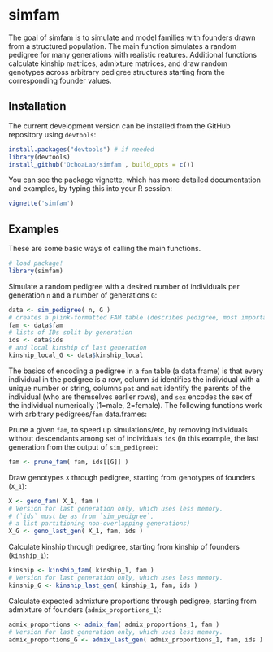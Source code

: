 # simfam

The goal of simfam is to simulate and model families with founders drawn from a structured population.
The main function simulates a random pedigree for many generations with realistic reatures.
Additional functions calculate kinship matrices, admixture matrices, and draw random genotypes across arbitrary pedigree structures starting from the corresponding founder values.

## Installation

<!--
You can install the released version of simfam from [CRAN](https://CRAN.R-project.org) with:
``` r
install.packages("simfam")
```
--->

The current development version can be installed from the GitHub repository using `devtools`:
```R
install.packages("devtools") # if needed
library(devtools)
install_github('OchoaLab/simfam', build_opts = c())
```

You can see the package vignette, which has more detailed documentation and examples, by typing this into your R session:
```R
vignette('simfam')
```

## Examples

These are some basic ways of calling the main functions.

``` r
# load package!
library(simfam)
```

Simulate a random pedigree with a desired number of individuals per generation `n` and a number of generations `G`:
```r
data <- sim_pedigree( n, G )
# creates a plink-formatted FAM table (describes pedigree, most important!)
fam <- data$fam
# lists of IDs split by generation
ids <- data$ids
# and local kinship of last generation
kinship_local_G <- data$kinship_local
```

The basics of encoding a pedigree in a `fam` table (a data.frame) is that every individual in the pedigree is a row, column `id` identifies the individual with a unique number or string, columns `pat` and `mat` identify the parents of the individual (who are themselves earlier rows), and `sex` encodes the sex of the individual numerically (1=male, 2=female).
The following functions work wirh arbitrary pedigrees/`fam` data.frames:

Prune a given `fam`, to speed up simulations/etc, by removing individuals without descendants among set of individuals `ids` (in this example, the last generation from the output of `sim_pedigree`):
```r
fam <- prune_fam( fam, ids[[G]] )
```

Draw genotypes `X` through pedigree, starting from genotypes of founders (`X_1`):
```r
X <- geno_fam( X_1, fam )
# Version for last generation only, which uses less memory.
# (`ids` must be as from `sim_pedigree`,
# a list partitioning non-overlapping generations)
X_G <- geno_last_gen( X_1, fam, ids )
```

Calculate kinship through pedigree, starting from kinship of founders (`kinship_1`):
```r
kinship <- kinship_fam( kinship_1, fam )
# Version for last generation only, which uses less memory.
kinship_G <- kinship_last_gen( kinship_1, fam, ids )
```

Calculate expected admixture proportions through pedigree, starting from admixture of founders (`admix_proportions_1`):
```r
admix_proportions <- admix_fam( admix_proportions_1, fam )
# Version for last generation only, which uses less memory.
admix_proportions_G <- admix_last_gen( admix_proportions_1, fam, ids )
```

